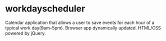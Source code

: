 # workdayscheduler
Calendar application that allows a user to save events for each hour of a typical work day(9am–5pm). Browser app dynamically updated.  HTML/CSS powered by jQuery.
